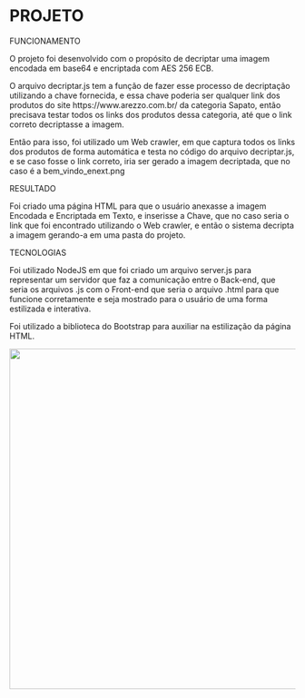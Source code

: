 # PROJETO

<p>FUNCIONAMENTO</p>
  <p>O projeto foi desenvolvido com o propósito de decriptar uma imagem encodada em base64 e encriptada com AES 256 ECB.</p>
  <p>O arquivo decriptar.js tem a função de fazer esse processo de decriptação utilizando a chave fornecida, e essa chave poderia ser qualquer link dos produtos do site https://www.arezzo.com.br/ da categoria Sapato, então precisava testar todos os links dos produtos dessa categoria, até que o link correto decriptasse a imagem.</p> 
  <p>Então para isso, foi utilizado um Web crawler, em que captura todos os links dos produtos de forma automática e testa no código do arquivo decriptar.js, e se caso fosse o link correto, iria ser gerado a imagem decriptada, que no caso é a bem_vindo_enext.png</p>
  
RESULTADO</p>
  <p>Foi criado uma página HTML para que o usuário anexasse a imagem Encodada e Encriptada em Texto, e inserisse a Chave, que no caso seria o link que foi encontrado utilizando o Web crawler, e então o sistema decripta a imagem gerando-a em uma pasta do projeto.</p>

TECNOLOGIAS</p>
  <p>Foi utilizado NodeJS em que foi criado um arquivo server.js para representar um servidor que faz a comunicação entre o Back-end, que seria os arquivos .js com o Front-end que seria o arquivo .html para que funcione corretamente e seja mostrado para o usuário de uma forma estilizada e interativa.</p>
  <p>Foi utilizado a biblioteca do Bootstrap para auxiliar na estilização da página HTML.</p>
  
<img src="http://alejunqueira.com.br/img/tela-enext.png" width="600">

